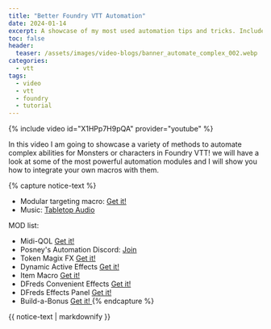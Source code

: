 ```yaml
---
title: "Better Foundry VTT Automation"
date: 2024-01-14
excerpt: A showcase of my most used automation tips and tricks. Includes modules and macro usage.
toc: false
header:
  teaser: /assets/images/video-blogs/banner_automate_complex_002.webp
categories: 
  - vtt
tags:
  - video
  - vtt
  - foundry
  - tutorial
---
```


{% include video id="X1HPp7H9pQA" provider="youtube" %}


In this video I am going to showcase a variety of methods to automate complex abilities for Monsters or characters in Foundry VTT! we will have a look at some of the most powerful automation modules and I will show you how to integrate your own macros with them.


{% capture notice-text %}
- Modular targeting macro: [  Get it!  ](https://github.com/That-Italian-Guy/public-macros/blob/main/targetNearby.js)
- Music: [  Tabletop Audio  ]( https://tabletopaudio.com/)

MOD list:
- Midi-QOL [  Get it!  ](https://foundryvtt.com/packages/midi-qol)
- Posney's Automation Discord: [  Join  ](https://discord.gg/b7uMNarkTU)
- Token Magix FX [  Get it!  ](https://foundryvtt.com/packages/tokenmagic/)
- Dynamic Active Effects [  Get it!  ](https://foundryvtt.com/packages/dae)
- Item Macro [  Get it!  ](https://foundryvtt.com/packages/itemacro)
- DFreds Convenient Effects [  Get it!  ](https://foundryvtt.com/packages/dfreds-convenient-effects)
- DFreds Effects Panel [  Get it!  ](https://foundryvtt.com/packages/dfreds-effects-panel)
- Build-a-Bonus [  Get it!  ](https://foundryvtt.com/packages/babonus)
{% endcapture %}
<div class="notice--info">
  {{ notice-text | markdownify }}
</div>
